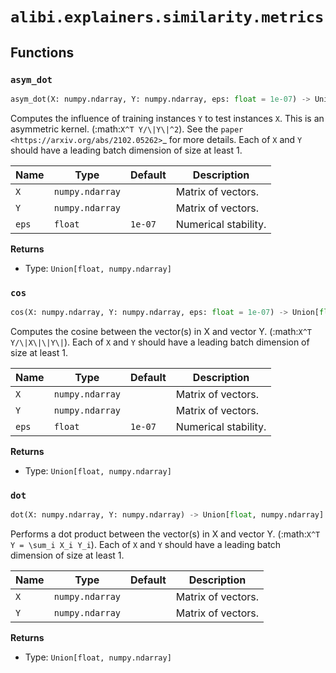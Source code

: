 # `alibi.explainers.similarity.metrics`
## Functions
### `asym_dot`

```python
asym_dot(X: numpy.ndarray, Y: numpy.ndarray, eps: float = 1e-07) -> Union[float, numpy.ndarray]
```

Computes the influence of training instances `Y` to test instances `X`. This is an asymmetric kernel.
(:math:`X^T Y/\|Y\|^2`). See the `paper <https://arxiv.org/abs/2102.05262>`_ for more details. Each of `X` and
`Y` should have a leading batch dimension of size at least 1.

| Name | Type | Default | Description |
| ---- | ---- | ------- | ----------- |
| `X` | `numpy.ndarray` |  | Matrix of vectors. |
| `Y` | `numpy.ndarray` |  | Matrix of vectors. |
| `eps` | `float` | `1e-07` | Numerical stability. |

**Returns**
- Type: `Union[float, numpy.ndarray]`

### `cos`

```python
cos(X: numpy.ndarray, Y: numpy.ndarray, eps: float = 1e-07) -> Union[float, numpy.ndarray]
```

Computes the cosine between the vector(s) in X and vector Y. (:math:`X^T Y/\|X\|\|Y\|`). Each of `X` and `Y`
should have a leading batch dimension of size at least 1.

| Name | Type | Default | Description |
| ---- | ---- | ------- | ----------- |
| `X` | `numpy.ndarray` |  | Matrix of vectors. |
| `Y` | `numpy.ndarray` |  | Matrix of vectors. |
| `eps` | `float` | `1e-07` | Numerical stability. |

**Returns**
- Type: `Union[float, numpy.ndarray]`

### `dot`

```python
dot(X: numpy.ndarray, Y: numpy.ndarray) -> Union[float, numpy.ndarray]
```

Performs a dot product between the vector(s) in X and vector Y. (:math:`X^T Y = \sum_i X_i Y_i`). Each of `X` and
`Y` should have a leading batch dimension of size at least 1.

| Name | Type | Default | Description |
| ---- | ---- | ------- | ----------- |
| `X` | `numpy.ndarray` |  | Matrix of vectors. |
| `Y` | `numpy.ndarray` |  | Matrix of vectors. |

**Returns**
- Type: `Union[float, numpy.ndarray]`
